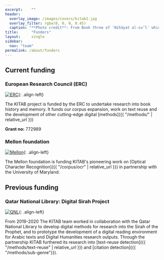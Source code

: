 ```yaml
---
excerpt:	""
header:
  overlay_image: /images/covers/kitab2.jpg
  overlay_filter: rgba(0, 0, 0, 0.45)
  caption: "**Photo credit**: From Book three of 'Nihāyat al-su’l' which gives instructions on using lances. Dated 773/1371 (Add. MS. 18866, f. 113r)"
title:		"Funders"
layout:		single
sidebar:
  nav: "team"
permalink: /about/funders
---
```


## Current funding

### European Research Council (ERC)
[![ERC](/images/funders/LOGO_ERC-FLAG_EU_.jpg)](https://erc.europa.eu/){: .align-left}

The KITAB project is funded by the ERC to undertake research into book history and memory. It funds our corpus expansion, work on text reuse and the development of other cutting-edge digital [methods]({{ "/methods/" | relative_url }})

**Grant no:** 772989

### Mellon foundation
[![Mellon](/images/funders/The-Andrew-W.-Mellon-Foundation.jpeg)](https://mellon.org/){: .align-left}

The Mellon foundation is funding KITAB's pioneering work on [Optical Character Recognition]({{ "/corpus/ocr" | relative_url }}) in partnership with the University of Maryland.

## Previous funding

### Qatar National Library: Digital Sirah Project
[![QNL](/images/funders/QNL_logo.png)](https://qnl.qa/){: .align-left}

From 2019-2020 The KITAB team worked in collaboration with the Qatar National Library to develop digital methods for research into the Sirah of the Prophet, and to prototype the development of a digital reading environment for Arabic texts and Digital Humanities research outputs. Through the partnership KITAB furthered its research into [text-reuse detection]({{ "/methods/text-reuse" | relative_url }}) and [citation detection]({{ "/methods/sub-genre"}}). 
